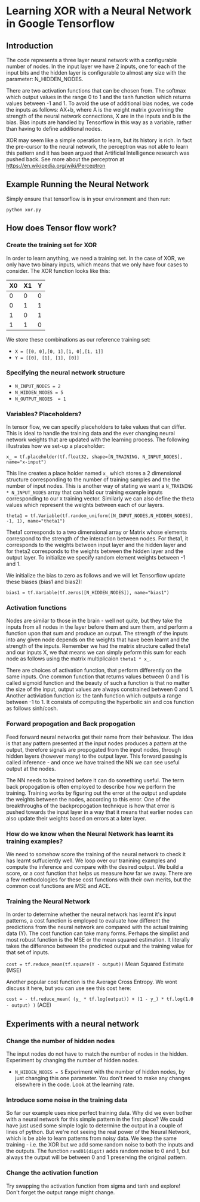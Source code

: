 # Learning XOR with a Neural Network in Google Tensorflow

## Introduction

The code represents a three layer neural network with a configurable number of nodes. In the input layer we have 2 inputs, one for each of the input bits and the hidden layer is configurable to almost any size with the parameter: N_HIDDEN_NODES. 

There are two activation functions that can be chosen from. The softmax which output values in the range 0 to 1 and the tanh function which returns values between -1 and 1. To avoid the use of additional bias nodes, we code the inputs as follows: AX+b, where A is the weight matrix goverining the strength of the neural network connections, X are in the inputs and b is the bias. Bias inputs are handled by Tensorflow in this way as a variable, rather than having to define additional nodes.

XOR may seem like a simple operation to learn, but its history is rich. In fact the pre-cursor to the neural network, the perceptron was not able to learn this pattern and it has been argued that Artificial Intelligence research was pushed back. See more about the perceptron at https://en.wikipedia.org/wiki/Perceptron 

## Example Running the Neural Network

Simply ensure that tensorflow is in your environment and then run:

`python xor.py`

## How does Tensor flow work?

### Create the training set for XOR

In order to learn anything, we need a training set. In the case of XOR, we only have two binary inputs, which means that we only have four cases to consider. The XOR function looks like this:

| X0 | X1 | Y |
---- |--- |---|
0    | 0  | 0 |
0    | 1  | 1 |
1    | 0  | 1 |
1    | 1  | 0 |


We store these combinations as our reference training set:

* `X = [[0, 0],[0, 1],[1, 0],[1, 1]]`
* `Y = [[0], [1], [1], [0]]`

### Specifying the neural network structure

* `N_INPUT_NODES = 2`
* `N_HIDDEN_NODES = 5`
* `N_OUTPUT_NODES  = 1`

### Variables? Placeholders?

In tensor flow, we can specify placeholders to take values that can differ. This is ideal to handle the training data and the ever changing neural network weights that are updated with the learning process. The following illustrates how we set-up a placeholder:

`x_ = tf.placeholder(tf.float32, shape=[N_TRAINING, N_INPUT_NODES], name="x-input")`

This line creates a place holder named `x_` which stores a 2 dimensional structure corresponding to the number of training samples and the the number of input nodes. This is another way of stating we want a `N_TRAINING * N_INPUT_NODES` array that can hold our training example inputs corresponding to our `X` training vector. Similarly we can also define the theta values which represent the weights between each of our layers. 

`theta1 = tf.Variable(tf.random_uniform([N_INPUT_NODES,N_HIDDEN_NODES], -1, 1), name="theta1")`

Theta1 corresponds to a two dimensional array or Matrix whose elements correspond to the strength of the interaction between nodes. For theta1, it corresponds to the weights between input layer and the hidden layer and for theta2 corresponds to the weights between the hidden layer and the output layer. To initialize we specify random element weights between -1 and 1.

We initialize the bias to zero as follows and we will let Tensorflow update these biases (bias1 and bias2):

`bias1 = tf.Variable(tf.zeros([N_HIDDEN_NODES]), name="bias1")`

### Activation functions

Nodes are similar to those in the brain - well not quite, but they take the inputs from all nodes in the layer before them and sum them, and perform a function upon that sum and produce an output. The strength of the inputs into any given node depends on the weights that have been learnt and the strength of the inputs. Remember we had the matrix structure called theta1 and our inputs X, we that means we can simply peform this sum for each node as follows using the matrix multiplicaion `theta1 * x_`.

There are choices of activation function, that perform differently on the same inputs. One common function that returns values between 0 and 1 is called sigmoid function and the beauty of such a function is that no matter the size of the input, output values are always constrained between 0 and 1. Another activiation function is: the tanh function which outputs a range between -1 to 1. It consists of computing the hyperbolic sin and cos function as follows sinh/cosh. 

### Forward propogation and Back propogation

Feed forward neural networks get their name from their behaviour. The idea is that any pattern presented at the input nodes produces a pattern at the output, therefore signals are propogated from the input nodes, through hidden layers (however many) to the output layer. This forward passing is called inference - and once we have trained the NN we can see useful output at the nodes. 

The NN needs to be trained before it can do something useful. The term back propogation is often employed to describe how we perform the training. Training works by figuring out the error at the output and update the weights between the nodes, according to this error. One of the breakthroughs of the backpropogation technique is how that error is pushed towards the input layer in a way that it means that earlier nodes can also update their weights based on errors at a later layer.

### How do we know when the Neural Network has learnt its training examples?

We need to somehow score the training of the neural network to check it has learnt suffuciently well. We loop over our tranining examples and compute the inference and compare with the desired output. We build a score, or a cost function that helps us measure how far we away. There are a few methodologies for these cost functions with their own merits, but the common cost functions are MSE and ACE.

### Training the Neural Network

In order to determine whether the neural network has learnt it's input patterns, a cost function is employed to evaluate how different the predictions from the neural network are compared with the actual training data (Y). The cost function can take many forms. Perhaps the simplist and most robust function is the MSE or the mean squared estimation. It literally takes the difference between the predicted output and the training value for that set of inputs. 

`cost = tf.reduce_mean(tf.square(Y - output))` Mean Squared Estimate (MSE)

Another popular cost function is the Average Cross Entropy. We wont discuss it here, but you can use see this cost here:

`cost = - tf.reduce_mean( (y_ * tf.log(output)) + (1 - y_) * tf.log(1.0 - output) )` (ACE)

## Experiments with a neural network

### Change the number of hidden nodes

The input nodes do not have to match the number of nodes in the hidden. Experiment by changing the number of hidden nodes.

* `N_HIDDEN_NODES = 5` Experiment with the number of hidden nodes, by just changing this one parameter. You don't need to make any changes elsewhere in the code. Look at the learning rate.

### Introduce some noise in the training data

So far our example uses nice perfect training data. Why did we even bother with a neural network for this simple pattern in the first place? We could have just used some simple logic to determine the output in a couple of lines of python. But we're not seeing the real power of the Neural Network, which is be able to learn patterns from noisy data. We keep the same training - i.e. the XOR but we add some random noise to both the inputs and the outputs. The function `rand01(digit)` adds random noise to 0 and 1, but always the output will be between 0 and 1 preserving the original pattern.

### Change the activation function

Try swapping the activation function from sigma and tanh and explore! Don't forget the output range might change.








